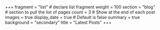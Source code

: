 +++
fragment = "list" # declare list fragment
weight = 100
section = "blog" # section to pull the list of pages
count = 3 # Show at the end of each post
images = true
display_date = true # Default is false
summary = true
background = "secondary"
title = "Latest Posts"
+++
